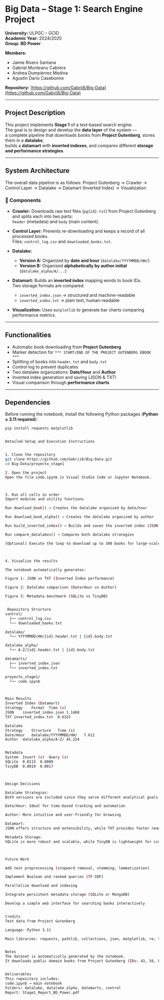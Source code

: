 #  Big Data – Stage 1: Search Engine Project

**University:** ULPGC – GCID  
**Academic Year:** 2024/2025  
**Group:** **BD Power**

**Members:**  
- Jaime Rivero Santana  
- Gabriel Munteanu Cabrera  
- Andrea Dumpiérrez Medina  
- Agustín Darío Casebonne  

**Repository:** [https://github.com/Gabrii8/Big-Data](https://github.com/Gabrii8/Big-Data)

---

##  Project Description

This project implements **Stage 1** of a text-based search engine.  
The goal is to design and develop the **data layer** of the system —  
a complete pipeline that downloads books from **Project Gutenberg**, stores them in a **datalake**,  
builds a **datamart** with **inverted indexes**, and compares different **storage and performance strategies**.

---

##  System Architecture

The overall data pipeline is as follows:
Project Gutenberg → Crawler → Control Layer → Datalake → Datamart (Inverted Index) → Visualization


### 🔹 Components

- **Crawler:** Downloads raw text files (`pg{id}.txt`) from Project Gutenberg and splits each into two parts:  
  `header` (metadata) and `body` (main content).

- **Control Layer:** Prevents re-downloading and keeps a record of all processed books.  
  Files: `control_log.csv` and `downloaded_books.txt`.

- **Datalake:**  
  - **Version A:** Organized by **date and hour** (`datalake/YYYYMMDD/HH/`)  
  - **Version B:** Organized **alphabetically by author initial** (`datalake_alpha/A/...`)

- **Datamart:** Builds an **inverted index** mapping words to book IDs.  
  Two storage formats are compared:  
  - `inverted_index.json` → structured and machine-readable  
  - `inverted_index.txt` → plain text, human-readable  

- **Visualization:** Uses `matplotlib` to generate bar charts comparing performance metrics.

---

##  Functionalities

- Automatic book downloading from **Project Gutenberg**  
- Marker detection for `*** START/END OF THE PROJECT GUTENBERG EBOOK ***`  
- Splitting of books into `header.txt` and `body.txt`  
- Control log to prevent duplicates  
- Two datalake organizations: **Date/Hour** and **Author**  
- Inverted index generation and saving (JSON & TXT)  
- Visual comparison through **performance charts**

---

##  Dependencies

Before running the notebook, install the following Python packages (**Python ≥ 3.11 required**):

```bash
pip install requests matplotlib


Detailed Setup and Execution Instructions


1️. Clone the repository
git clone https://github.com/Gabrii8/Big-Data.git
cd Big-Data/proyecto_stage1

2. Open the project
Open the file code.ipynb in Visual Studio Code or Jupyter Notebook.



3️. Run all cells in order
Import modules and utility functions

Run download_book() → Creates the datalake organized by date/hour

Run download_book_alpha() → Creates the datalake organized by author

Run build_inverted_index() → Builds and saves the inverted index (JSON and TXT)

Run compare_datalakes() → Compares both datalake strategies

(Optional) Execute the loop to download up to 300 books for large-scale testing



4️. Visualize the results

The notebook automatically generates:

Figure 1: JSON vs TXT (Inverted Index performance)

Figure 2: Datalake comparison (Date/Hour vs Author)

Figure 3: Metadata benchmark (SQLite vs TinyDB)


 Repository Structure
control/
  ├── control_log.csv
  └── downloaded_books.txt

datalake/
  └── YYYYMMDD/HH/{id}.header.txt | {id}.body.txt

datalake_alpha/
  └── A-Z/{id}.header.txt | {id}.body.txt

datamarts/
  ├── inverted_index.json
  └── inverted_index.txt

proyecto_stage1/
  └── code.ipynb



Main Results
Inverted Index (Datamart)
Strategy	Format	Time (s)
JSON	inverted_index.json	1.1468
TXT	inverted_index.txt	0.6323

Datalake
Strategy	Structure	Time (s)
Date/Hour	datalake/YYYYMMDD/HH/	7.611
Author	datalake_alpha/A-Z/	45.224


Metadata
System	Insert (s)	Query (s)
SQLite	0.0113	0.0009
TinyDB	0.0019	0.0017



Design Decisions

Datalake Strategies:
Both versions are included since they serve different analytical goals:

Date/Hour: Ideal for time-based tracking and automation

Author: More intuitive and user-friendly for browsing

Datamart:
JSON offers structure and extensibility, while TXT provides faster reads.

Metadata Storage:
SQLite is more robust and scalable, while TinyDB is lightweight for simple runs.



Future Work

Add text preprocessing (stopword removal, stemming, lemmatization)

Implement Boolean and ranked queries (TF-IDF)

Parallelize download and indexing

Integrate persistent metadata storage (SQLite or MongoDB)

Develop a simple web interface for searching books interactively


Credits
Text data from Project Gutenberg

Language: Python 3.11

Main libraries: requests, pathlib, collections, json, matplotlib, re, time


Notes
The dataset is automatically generated by the notebook.
It downloads public domain books from Project Gutenberg (IDs: 43, 56, 84, 1342, etc.).


Deliverables
This repository includes:
code.ipynb → main notebook
Folders: datalake, datalake_alpha, datamarts, control
Report: Stage1_Report_BD_Power.pdf
